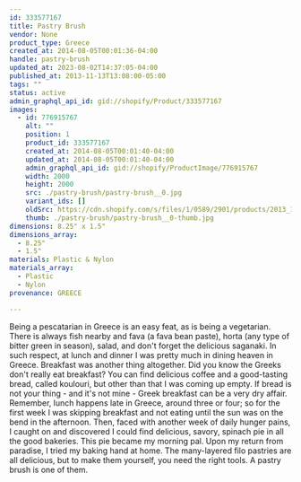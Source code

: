 ```yaml
---
id: 333577167
title: Pastry Brush
vendor: None
product_type: Greece
created_at: 2014-08-05T00:01:36-04:00
handle: pastry-brush
updated_at: 2023-08-02T14:37:05-04:00
published_at: 2013-11-13T13:08:00-05:00
tags: ""
status: active
admin_graphql_api_id: gid://shopify/Product/333577167
images:
  - id: 776915767
    alt: ""
    position: 1
    product_id: 333577167
    created_at: 2014-08-05T00:01:40-04:00
    updated_at: 2014-08-05T00:01:40-04:00
    admin_graphql_api_id: gid://shopify/ProductImage/776915767
    width: 2000
    height: 2000
    src: ./pastry-brush/pastry-brush__0.jpg
    variant_ids: []
    oldSrc: https://cdn.shopify.com/s/files/1/0589/2901/products/2013_11_09_Kiosk_1724_1.jpeg?v=1407211300
    thumb: ./pastry-brush/pastry-brush__0-thumb.jpg
dimensions: 8.25" x 1.5"
dimensions_array:
  - 8.25"
  - 1.5"
materials: Plastic & Nylon
materials_array:
  - Plastic
  - Nylon
provenance: GREECE

---
```


Being a pescatarian in Greece is an easy feat, as is being a vegetarian. There is always fish nearby and fava (a fava bean paste), horta (any type of bitter green in season), salad, and don't forget the delicious saganaki. In such respect, at lunch and dinner I was pretty much in dining heaven in Greece. Breakfast was another thing altogether. Did you know the Greeks don't really eat breakfast? You can find delicious coffee and a good-tasting bread, called koulouri, but other than that I was coming up empty. If bread is not your thing - and it's not mine - Greek breakfast can be a very dry affair. Remember, lunch happens late in Greece, around three or four; so for the first week I was skipping breakfast and not eating until the sun was on the bend in the afternoon. Then, faced with another week of daily hunger pains, I caught on and discovered I could find delicious, savory, spinach pie in all the good bakeries. This pie became my morning pal. Upon my return from paradise, I tried my baking hand at home. The many-layered filo pastries are all delicious, but to make them yourself, you need the right tools. A pastry brush is one of them.